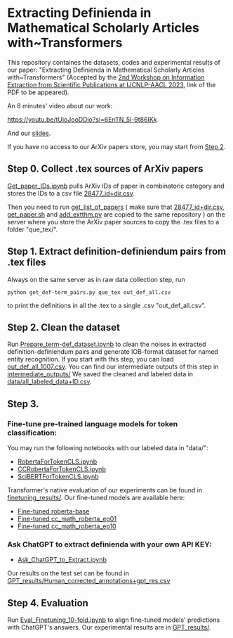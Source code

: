 # Extracting Definienda in Mathematical Scholarly Articles with~Transformers



This repository containes the datasets, codes and experimental results of our paper: "Extracting Definienda in Mathematical Scholarly Articles with~Transformers" (Accepted by the [2nd Workshop on Information Extraction from Scientific Publications at IJCNLP-AACL 2023](https://ui.adsabs.harvard.edu/WIESP/), link of the PDF to be appeared).


An 8 minutes' video about our work:

https://youtu.be/tUioJooDDio?si=6EnTN_5l-9t86IKk

And our [slides](Extracting_Definienda_in_Mathematical_Scholarly_Articles_with_Transformers_WIESP_slides.pdf).


If you have no access to our ArXiv papers store, you may start from [Step 2](#Step-2).

## Step 0. Collect .tex sources of ArXiv papers

[Get_paper_IDs.ipynb](Get_paper_IDs.ipynb) pulls ArXiv IDs of paper in combinatoric category and stores the IDs to a csv file [28477_id+dir.csv](scripts_and_outputs_on_data_server/28477_id+dir.csv).

Then you need to run [get_list_of_papers](scripts_and_outputs_on_data_server/get_list_of_papers) ( make sure that [28477_id+dir.csv](scripts_and_outputs_on_data_server/28477_id+dir.csv), [get_paper.sh](scripts_and_outputs_on_data_server/get_paper.sh) and [add_extthm.py](scripts_and_outputs_on_data_server/add_extthm.py) are copied to the same repository ) on the server where you store the ArXiv paper sources to copy the .tex files to a folder "que_tex/".


## Step 1. Extract definition-definiendum pairs from .tex files

Always on the same server as in raw data collection step, run 
```shell
python get_def-term_pairs.py que_tex out_def_all.csv

```
to print the definitions in all the .tex to a single .csv "out_def_all.csv". 

## <a name="Step-2">Step 2. Clean the dataset</a>

Run [Prepare_term-def_dataset.ipynb](Prepare_term-def_dataset.ipynb) to clean the noises in extracted definition-definiendum pairs and generate IOB-format dataset for named entity recognition. If you start with this step, you can load [out_def_all_1007.csv](scripts_and_outputs_on_data_server/out_def_all_1007.csv). You can find our intermediate outputs of this step in [intermediate_outputs/](intermediate_outputs/)
We saved the cleaned and labeled data in [data/all_labeled_data+ID.csv](data/all_labeled_data%2BID.csv). 

## Step 3.

### Fine-tune pre-trained language models for token classification:

You may run the following notebooks with our labeled data in "data/":

- [RobertaForTokenCLS.ipynb](RobertaForTokenCLS.ipynb)
- [CCRobertaForTokenCLS.ipynb](CCRobertaForTokenCLS.ipynb)
- [SciBERTForTokenCLS.ipynb](SciBERTForTokenCLS.ipynb)

Transformer's native evaluation of our experiments can be found in [finetuning_results/](finetuning_results/).
Our fine-tuned models are available here:

- [Fine-tuned roberta-base](https://huggingface.co/InriaValda/roberta-base_definiendum)
- [Fine-tuned cc_math_roberta_ep01](https://huggingface.co/InriaValda/cc_math_roberta_ep01_definiendum)
- [Fine-tuned cc_math_roberta_ep10](https://huggingface.co/InriaValda/cc_math_roberta_ep10_definiendum)



### Ask ChatGPT to extract definienda with your own API KEY:

- [Ask_ChatGPT_to_Extract.ipynb](Ask_ChatGPT_to_Extract.ipynb)

Our results on the test set can be found in [GPT_results/Human_corrected_annotations+gpt_res.csv](GPT_results/Human_corrected_annotations+gpt_res.csv)

## Step 4. Evaluation

Run [Eval_Finetuning_10-fold.ipynb](Eval_Finetuning_10-fold.ipynb) to align fine-tuned models' predictions with ChatGPT's answers. 
Our experimental results are in [GPT_results/](GPT_results/).



